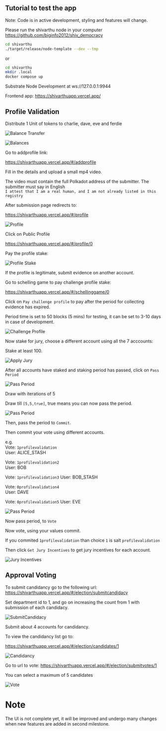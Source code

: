 ## Tutorial to test the app

Note: Code is in active development, styling and features will change.  

Please run the shivarthu node in your computer https://github.com/biginfo2012/shiv_democracy 
```bash
cd shivarthu
./target/release/node-template --dev --tmp
```
or 
```bash
cd shivarthu
mkdir .local
docker compose up
```

Substrate Node
Development at
ws://127.0.0.1:9944

Frontend app:
https://shivarthuapp.vercel.app/
## Profile Validation

Distribute 1 Unit of tokens to charlie, dave, eve and ferdie

![Balance Transfer](./balance_transfer.png)

![Balances](./balances.png)

Go to addprofile link:  

https://shivarthuapp.vercel.app/#/addprofile

Fill in the details and upload a small mp4 video. 

The video must contain the full Polkadot address of the submitter.
The submitter must say in English   
`I attest that I am a real human, and I am not already listed in this registry`

After submission page redirects to:

https://shivarthuapp.vercel.app/#/profile

![Profile](profile.png)

Click on Public Profile

https://shivarthuapp.vercel.app/#/profile/0


Pay the profile stake:

![Profile Stake](profile_stake.png)

If the profile is legitimate, submit evidence on another account. 

Go to schelling game to pay challenge profile stake:

https://shivarthuapp.vercel.app/#/schellinggame/0

Click on `Pay challenge profile` to pay after the period for collecting evidence has expired.

Period time is set to 50 blocks (5 mins) for testing, it can be set to 3-10 days in case of development.

![Challenge Profile](challenge.png)


Now stake for jury, choose a different account using all the 7 acccounts:

Stake at least 100.

![Apply Jury](apply_jury.png)

After all accounts have staked and staking period has passed, click on `Pass Period`

![Pass Period](pass_period.png)


Draw with iterations of 5  

Draw till `[5,5,true]`, true means you can now pass the period. 

![Pass Period](drawing2.png)

Then, pass the period to `Commit`.

Then commit your vote using different accounts.

e.g.  
Vote: `1profilevalidation`  
User: ALICE_STASH  

Vote: `1profilevalidation2`   
User: BOB  

Vote: `1profilevalidation3`
User: BOB_STASH

Vote: `0profilevalidation4`   
User: DAVE  

Vote: `0profilevalidation5`
User: EVE

![Pass Period](commit.png)

Now pass period, to `Vote`  

Now vote, using your values commit.

If you commited `1profilevalidation` than choice `1` is salt `profilevalidation`


Then click `Get Jury Incentives` to get jury incentives for each account.

![Jury Incentives](jury_incentives.png)

## Approval Voting

To submit candidancy go to the following url:
https://shivarthuapp.vercel.app/#/election/submitcandidacy

Set department id to 1, and go on increasing the count from 1 with submission of each candidacy. 

![SubmitCandidacy](submitcandidancy.png)

Submit about 4 accounts for candidancy.


To view the candidancy list go to:

https://shivarthuapp.vercel.app/#/election/candidates/1

![Candidancy](candidancy.png)


Go to url to vote:
https://shivarthuapp.vercel.app/#/election/submitvotes/1

You can select a maximum of 5 candidates

![Vote](submit_vote.png)


# Note

The UI is not complete yet, it will be improved and undergo many changes when new features are added in second milestone. 

































